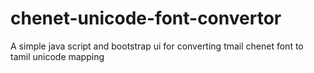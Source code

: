 # chenet-unicode-font-convertor
A simple java script and bootstrap ui for converting tmail chenet font to tamil unicode mapping

